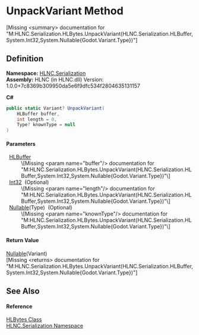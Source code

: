 # UnpackVariant Method


\[Missing &lt;summary&gt; documentation for "M:HLNC.Serialization.HLBytes.UnpackVariant(HLNC.Serialization.HLBuffer,System.Int32,System.Nullable{Godot.Variant.Type})"\]



## Definition
**Namespace:** <a href="N_HLNC_Serialization">HLNC.Serialization</a>  
**Assembly:** HLNC (in HLNC.dll) Version: 1.0.0+7c8369b309950da5e6f9dfc534f2804635131157

**C#**
``` C#
public static Variant? UnpackVariant(
	HLBuffer buffer,
	int length = 0,
	Type? knownType = null
)
```



#### Parameters
<dl><dt>  <a href="T_HLNC_Serialization_HLBuffer">HLBuffer</a></dt><dd>\[Missing &lt;param name="buffer"/&gt; documentation for "M:HLNC.Serialization.HLBytes.UnpackVariant(HLNC.Serialization.HLBuffer,System.Int32,System.Nullable{Godot.Variant.Type})"\]</dd><dt>  <a href="https://learn.microsoft.com/dotnet/api/system.int32" target="_blank" rel="noopener noreferrer">Int32</a>  (Optional)</dt><dd>\[Missing &lt;param name="length"/&gt; documentation for "M:HLNC.Serialization.HLBytes.UnpackVariant(HLNC.Serialization.HLBuffer,System.Int32,System.Nullable{Godot.Variant.Type})"\]</dd><dt>  <a href="https://learn.microsoft.com/dotnet/api/system.nullable-1" target="_blank" rel="noopener noreferrer">Nullable</a>(Type)  (Optional)</dt><dd>\[Missing &lt;param name="knownType"/&gt; documentation for "M:HLNC.Serialization.HLBytes.UnpackVariant(HLNC.Serialization.HLBuffer,System.Int32,System.Nullable{Godot.Variant.Type})"\]</dd></dl>

#### Return Value
<a href="https://learn.microsoft.com/dotnet/api/system.nullable-1" target="_blank" rel="noopener noreferrer">Nullable</a>(Variant)  
\[Missing &lt;returns&gt; documentation for "M:HLNC.Serialization.HLBytes.UnpackVariant(HLNC.Serialization.HLBuffer,System.Int32,System.Nullable{Godot.Variant.Type})"\]

## See Also


#### Reference
<a href="T_HLNC_Serialization_HLBytes">HLBytes Class</a>  
<a href="N_HLNC_Serialization">HLNC.Serialization Namespace</a>  
